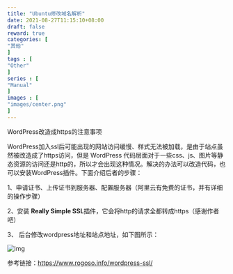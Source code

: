 ```yaml
---
title: "Ubuntu修改域名解析"
date: 2021-08-27T11:15:10+08:00
draft: false
reward: true
categories: [
"其他"
]
tags : [
"Other"
]
series : [
"Manual"
]
images : [
"images/center.png"
]
---
```


WordPress改造成https的注意事项



WordPress加入ssl后可能出现的网站访问缓慢、样式无法被加载，是由于站点虽然被改造成了https访问，但是 WordPress 代码层面对于一些css、js、图片等静态资源的访问还是http的，所以才会出现这种情况。解决的办法可以改造代码，也可以安装WordPress插件。下面介绍后者的步骤：



1、申请证书、上传证书到服务器、配置服务器（阿里云有免费的证书，并有详细的操作步骤）



2、安装 **Really Simple SSL**插件，它会将http的请求全都转成https（感谢作者吧）



3、 后台修改wordpress地址和站点地址，如下图所示：



![img](https://picgo.6and.ltd/img/https-setup.png)



参考链接：https://www.rogoso.info/wordpress-ssl/
